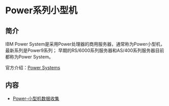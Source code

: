 # Power系列小型机

## 简介

IBM Power System是采用Power处理器的商用服务器，通常称为Power小型机，最新系列是Power9系列；
早期的RS/6000系列服务器和AS/400系列服务器目前都称为Power System。

官方介绍：[Power Systems](https://www.ibm.com/cn-zh/it-infrastructure/power)

## 内容

- [Power-小型机数据收集](https://bond-huang.github.io/huang/01-IBM_Power_System/02-Power_System/01-Power_%E5%B0%8F%E5%9E%8B%E6%9C%BA%E6%95%B0%E6%8D%AE%E6%94%B6%E9%9B%86.html) 
